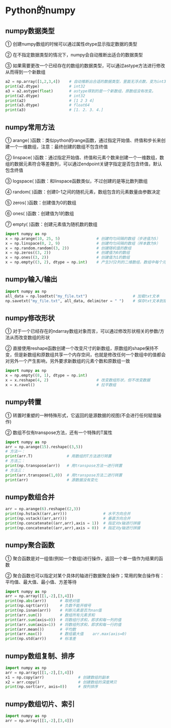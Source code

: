 # Python的numpy

## numpy数据类型

① 创建numpy数组的时候可以通过属性dtype显示指定数据的类型

② 在不指定数据类型的情况下，numpy会自动推断出适合的数据类型

③ 如果需要更改一个已经存在的数组的数据类型，可以通过astype方法进行修改从而得到一个新数组

```python
a2 = np.array([1,2,3,4])    # 自动推断出合适的数据类型，里面无浮点数，变为int32
print(a2.dtype)             # int32
a3 = a2.astype(float)       # astype得到的是一个新数组，原数组没有改变。
print(a2.dtype)             # int32
print(a2)                   # [1 2 3 4]
print(a3.dtype)             # float64
print(a3)                   # [1. 2. 3. 4.]
```

## numpy常用方法

① arange( )函数：类似python的range函数，通过指定开始值、终值和步长来创建一个一维数组，注意：最终创建的数组不包含终值

② linspace( )函数：通过指定开始值、终值和元素个数来创建一个一维数组，数组的数据元素符合等差数列，可以通过endpoint关键字指定是否包含终值，默认包含终值

③ logspace( )函数：和linspace函数类似，不过创建的是等比数列数组

④ random( )函数：创建0-1之间的随机元素，数组包含的元素数量由参数决定

⑤ zeros( )函数：创建值为0的数组

⑥ ones( )函数：创建值为1的数组

⑦ empty( )函数：创建元素值为随机数的数组

```python
import numpy as np
x = np.arange(10, 25, 5)                # 创建均匀间隔的数组（步进值为5）
x = np.linspace(0, 2, 9)                # 创建均匀间隔的数组（样本数为9）
x = np.random.random((3, 2))            # 创建随机值的数组
x = np.zeros((3, 2))                    # 创建值为0的数组
x = np.ones((3, 2))                     # 创建值为1的数组
x = np.empty((3, 2), dtype = np.int)    # 产生3行2列的二维数组，数组中每个元素都是随机数
```

## numpy输入/输出

```python
import numpy as np
all_data = np.loadtxt("my_file.txt")                    # 加载txt文本
np.savetxt("my_file.txt", all_data, delimiter = " ")    # 保存txt文本到指定路径
```

## numpy修改形状

① 对于一个已经存在的ndarray数组对象而言，可以通过修改形状相关的参数/方法从而改变数组的形状

② 直接使用reshape函数创建一个改变尺寸的新数组，原数组的shape保持不变，但是新数组和原数组共享一个内存空间，也就是修改任何一个数组中的值都会对另外一个产生影响，另外要求新数组的元素个数和原数组一致

```python
import numpy as np
x = np.empty((8, 1), dtype = np.int)
x = x.reshape(4, 2)                     # 改变数组形状，但不改变数据
x = x.ravel()                           # 拉平数组
```

## numpy转置

① 转置时重塑的一种特殊形式，它返回的是源数据的视图(不会进行任何赋值操作)

② 数组不仅有transpose方法，还有一个特殊的T属性

```python
import numpy as np
arr = np.arange(15).reshape((3,5))
# 方法一：
print(arr.T)               # 用数组的T方法进行转置
# 方法二：
print(np.transpose(arr))   # 用transpose方法一进行转置
# 方法三：
print(arr.transpose(1,0))  # 用transpose方法二进行转置
print(arr)                 # 源数据没有变化
```

## numpy数组合并
```python
arr = np.arange(6).reshape((2,3))
print(np.hstack((arr,arr)))                # 水平方向合并
print(np.vstack((arr,arr)))                # 垂直方向合并
print(np.concatenate((arr,arr),axis = 1))  # 指定对x轴进行拼接
print(np.concatenate((arr,arr),axis = 0))  # 指定对y轴进行拼接
```

## numpy聚合函数
① 聚合函数是对一组值(例如一个数组)进行操作，返回一个单一值作为结果的函数

② 聚合函数也可以指定对某个具体的轴进行数据聚合操作；常用的聚合操作有：平均值、最大值、最小值、方差等待

```python
import numpy as np
arr = np.array([[1,-2],[3,4]])
print(np.abs(arr))      # 取绝对值
print(np.sqrt(arr))     # 负数不能开根号
print(np.isnan(arr))    # 判断元素是否为nan值
print(arr.sum())        # 数组所有元素求和
print(arr.sum(axis=0))  # 将数组行求和，即求和每一列的值
print(arr.sum(axis=1))  # 将数组列求和，即求和每一行的值
print(arr.mean())       # 平均数
print(arr.max())        # 数组最大值    arr.max(axis=0)
print(np.std(arr))      # 标准差
```

## numpy数组复制、排序
```python
import numpy as np
arr = np.array([[1,-2],[3,4]])
x1 = np.copy(arr)               # 创建数组的副本
x2 = arr.copy()                 # 创建数组的深度拷贝
print(np.sort(arr, axis=0))     # 按列排序
```

## numpy数组切片、索引
```python
import numpy as np
arr = np.array([[1,-2],[3,4]])
```
